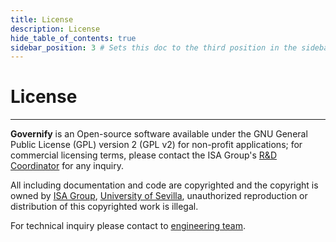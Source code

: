 ```yaml
---
title: License
description: License
hide_table_of_contents: true
sidebar_position: 3 # Sets this doc to the third position in the sidebar
---
```


# License

---

**Governify** is an Open-source software available under the GNU General Public License (GPL) version 2 (GPL v2) 
for non-profit applications; for commercial licensing terms, please contact the ISA Group's [R&D Coordinator](https://tinyurl.com/ISARandD) for any inquiry.

All including documentation and code are copyrighted and the copyright is owned by [ISA Group](http://www.isa.us.es), 
[University of Sevilla](http://www.us.es), unauthorized reproduction or distribution of this copyrighted work is illegal.

For technical inquiry please contact to [engineering team](https://github.com/orgs/governify/people).

